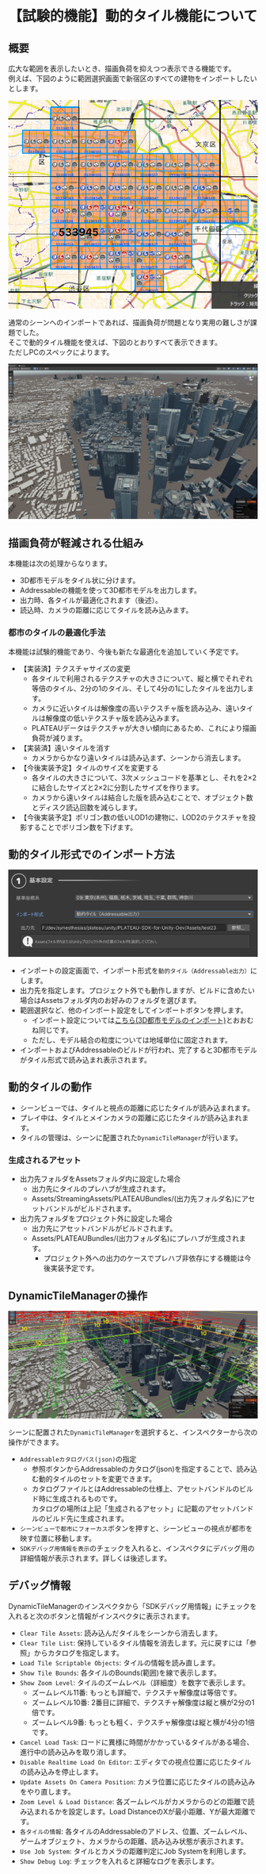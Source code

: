 # 【試験的機能】動的タイル機能について


## 概要
広大な範囲を表示したいとき、描画負荷を抑えつつ表示できる機能です。  
例えば、下図のように範囲選択画面で新宿区のすべての建物をインポートしたいとします。  

![新宿区全域を範囲選択した例](../resources/manual/dynamicTile/areaSelectShinjukuAll.png)  

通常のシーンへのインポートであれば、描画負荷が問題となり実用の難しさが課題でした。  
そこで動的タイル機能を使えば、下図のとおりすべて表示できます。  
ただしPCのスペックによります。  

![動的タイルで新宿区の全建物を表示した例](../resources/manual/dynamicTile/dynamicTileShinjuku.png)

## 描画負荷が軽減される仕組み
本機能は次の処理からなります。
- 3D都市モデルをタイル状に分けます。
- Addressableの機能を使って3D都市モデルを出力します。  
- 出力時、各タイルが最適化されます（後述）。
- 読込時、カメラの距離に応じてタイルを読み込みます。

### 都市のタイルの最適化手法
本機能は試験的機能であり、今後も新たな最適化を追加していく予定です。
- 【実装済】テクスチャサイズの変更
  - 各タイルで利用されるテクスチャの大きさについて、縦と横でそれぞれ等倍のタイル、2分の1のタイル、そして4分の1にしたタイルを出力します。
  - カメラに近いタイルは解像度の高いテクスチャ版を読み込み、遠いタイルは解像度の低いテクスチャ版を読み込みます。
  - PLATEAUデータはテクスチャが大きい傾向にあるため、これにより描画負荷が減ります。
- 【実装済】遠いタイルを消す
  - カメラからかなり遠いタイルは読み込まず、シーンから消去します。
- 【今後実装予定】タイルのサイズを変更する
  - 各タイルの大きさについて、3次メッシュコードを基準とし、それを2×2に結合したサイズと2×2に分割したサイズを作ります。
  - カメラから遠いタイルは結合した版を読み込むことで、オブジェクト数とディスク読込回数を減らします。
- 【今後実装予定】ポリゴン数の低いLOD1の建物に、LOD2のテクスチャを投影することでポリゴン数を下げます。

## 動的タイル形式でのインポート方法

![動的タイルのインポート画面設定](../resources/manual/dynamicTile/tileImportConfig.png)  

- インポートの設定画面で、インポート形式を`動的タイル（Addressable出力）`にします。
- 出力先を指定します。プロジェクト外でも動作しますが、ビルドに含めたい場合はAssetsフォルダ内のお好みのフォルダを選びます。
- 範囲選択など、他のインポート設定をしてインポートボタンを押します。
  - インポート設定については[こちら(3D都市モデルのインポート)](./ImportCityModels.md)とおおむね同じです。
  - ただし、モデル結合の粒度については地域単位に固定されます。
- インポートおよびAddressableのビルドが行われ、完了すると3D都市モデルがタイル形式で読み込まれ表示されます。

## 動的タイルの動作

- シーンビューでは、タイルと視点の距離に応じたタイルが読み込まれます。
- プレイ中は、タイルとメインカメラの距離に応じたタイルが読み込まれます。
- タイルの管理は、シーンに配置された`DynamicTileManager`が行います。

### 生成されるアセット
- 出力先フォルダをAssetsフォルダ内に設定した場合
  - 出力先にタイルのプレハブが生成されます。
  - Assets/StreamingAssets/PLATEAUBundles/(出力先フォルダ名)にアセットバンドルがビルドされます。
- 出力先フォルダをプロジェクト外に設定した場合
  - 出力先にアセットバンドルがビルドされます。
  - Assets/PLATEAUBundles/(出力フォルダ名)にプレハブが生成されます。
    - プロジェクト外への出力のケースでプレハブ非依存にする機能は今後実装予定です。

## DynamicTileManagerの操作
![ズームレベルを表示した例](../resources/manual/dynamicTile/showZoomLevel.png)  

シーンに配置された`DynamicTileManager`を選択すると、インスペクターから次の操作ができます。
- `Addressableカタログパス(json)`の指定
  - 参照ボタンからAddressableのカタログ(json)を指定することで、読み込む動的タイルのセットを変更できます。
  - カタログファイルとはAddressableの仕様上、アセットバンドルのビルド時に生成されるものです。  
    カタログの場所は上記「生成されるアセット」に記載のアセットバンドルのビルド先に生成されます。
- `シーンビューで都市にフォーカス`ボタンを押すと、シーンビューの視点が都市を映す位置に移動します。
- `SDKデバッグ用情報を表示`のチェックを入れると、インスペクタにデバッグ用の詳細情報が表示されます。詳しくは後述します。


## デバッグ情報
DynamicTileManagerのインスペクタから「SDKデバッグ用情報」にチェックを入れると次のボタンと情報がインスペクタに表示されます。
- `Clear Tile Assets`: 読み込んだタイルをシーンから消去します。
- `Clear Tile List`: 保持しているタイル情報を消去します。元に戻すには「参照」からカタログを指定します。
- `Load Tile Scriptable Objects`: タイルの情報を読み直します。
- `Show Tile Bounds`: 各タイルのBounds(範囲)を線で表示します。
- `Show Zoom Level`: タイルのズームレベル（詳細度）を数字で表示します。
  - ズームレベル11番: もっとも詳細で、テクスチャ解像度は等倍です。
  - ズームレベル10番: 2番目に詳細で、テクスチャ解像度は縦と横が2分の1倍です。
  - ズームレベル9番:  もっとも粗く、テクスチャ解像度は縦と横が4分の1倍です。
- `Cancel Load Task`: ロードに異様に時間がかかっているタイルがある場合、進行中の読み込みを取り消します。
- `Disable Realtime Load On Editor`: エディタでの視点位置に応じたタイルの読み込みを停止します。
- `Update Assets On Camera Position`: カメラ位置に応じたタイルの読み込みをやり直します。
- `Zoom Level & Load Distance`: 各ズームレベルがカメラからのどの距離で読み込まれるかを設定します。Load DistanceのXが最小距離、Yが最大距離です。
- `各タイルの情報`: 各タイルのAddressableのアドレス、位置、ズームレベル、ゲームオブジェクト、カメラからの距離、読み込み状態が表示されます。
- `Use Job System`: タイルとカメラの距離判定にJob Systemを利用します。
- `Show Debug Log`: チェックを入れると詳細なログを表示します。